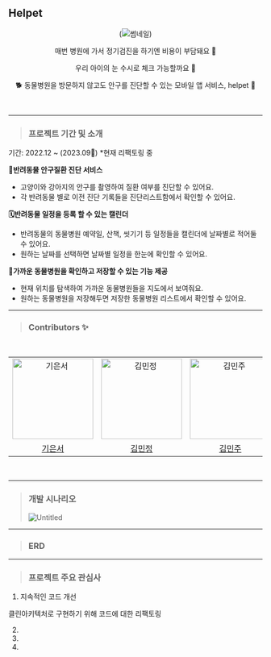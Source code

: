 ## Helpet
<div align="center">
  
(![썸네일](https://github.com/seokjin0706/helpet/assets/101038047/4453a656-8da8-42f2-b674-41f503d36f16))


매번 병원에 가서 정기검진을 하기엔 비용이 부담돼요 🥲

우리 아이의 눈 수시로 체크 가능할까요 🥲

🐕 동물병원을 방문하지 않고도 안구를 진단할 수 있는 모바일 앱 서비스, helpet 💫



</div>

<br>


---

> ### 프로젝트 기간 및 소개 

기간: 2022.12 ~ (2023.09🏃)
*현재 리팩토링 중 

**👀반려동물 안구질환 진단 서비스**

- 고양이와 강아지의 안구를 촬영하여 질환 여부를 진단할 수 있어요. 
- 각 반려동물 별로 이전 진단 기록들을 진단리스트함에서 확인할 수 있어요. 

**🗓️반려동물 일정을 등록 할 수 있는 캘린더**

- 반려동물의 동물병원 예약일, 산책, 씻기기 등 일정들을 캘린더에 날짜별로 적어둘 수 있어요.
- 원하는 날짜를 선택하면 날짜별 일정을 한눈에 확인할 수 있어요. 

**🏥가까운 동물병원을 확인하고 저장할 수 있는 기능 제공**

- 현재 위치를 탐색하여 가까운 동물병원들을 지도에서 보여줘요. 
- 원하는 동물병원을 저장해두면 저장한 동물병원 리스트에서 확인할 수 있어요. 

---

> ### Contributors ✨

<div align="center">
<br />
<table>
  <tr>
    <td align="center">
      <img src="https://github.com/seokjin0706/helpet/assets/101038047/3fdbc049-2960-4215-a8bd-9035891d7aee" width="160px;"  alt="기은서"/>
    </td>
    <td align="center">
      <img src="https://github.com/seokjin0706/helpet/assets/101038047/ddfebc84-6580-4261-95c7-37004945655d" width="160px;" alt="김민정"/>
    </td>
    <td align="center">
      <img src="https://github.com/seokjin0706/helpet/assets/101038047/15e70b29-cbb0-40eb-a709-5344c634ac71" width="160px;"  alt="김민주"/>
    </td>
    <td align="center">
      <img src="https://github.com/seokjin0706/helpet/assets/101038047/f14950fb-a57f-4b6a-9355-347c0ba38d51" width="160px;"  alt="이석진"/>
    </td>
  </tr>
  <tr>    
    <td align="center">
      <a href="https://github.com/eunseo0105">
        <div>기은서</div>
      </a>
    </td>
    <td align="center">
      <a href="https://github.com/ming1230">
        <div>김민정</div>
      </a>
    </td>
      <td align="center">
      <a href="https://github.com/minz-cha">
        <div>김민주</div>
      </a>
    </td>
      <td align="center">
      <a href="https://github.com/seokjin0706">
        <div>이석진</div>
      </a>
    </td>
  </tr>
</table>
<br />
</div>

---
> ### 개발 시나리오
>![Untitled]()
---
> ### ERD

---
> ### 프로젝트 주요 관심사
1. 지속적인 코드 개선

클린아키텍처로 구현하기 위해 코드에 대한 리팩토링

2. 



3. 



4. 


